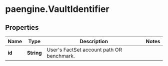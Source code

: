 # paengine.VaultIdentifier

## Properties

Name | Type | Description | Notes
------------ | ------------- | ------------- | -------------
**id** | **String** | User&#39;s FactSet account path OR benchmark. | 


